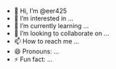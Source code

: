 - 👋 Hi, I’m @eer425
- 👀 I’m interested in ...
- 🌱 I’m currently learning ...
- 💞️ I’m looking to collaborate on ...
- 📫 How to reach me ...
- 😄 Pronouns: ...
- ⚡ Fun fact: ...

<!---
eer425/eer425 is a ✨ special ✨ repository because its `README.md` (this file) appears on your GitHub profile.
You can click the Preview link to take a look at your changes.
--->


